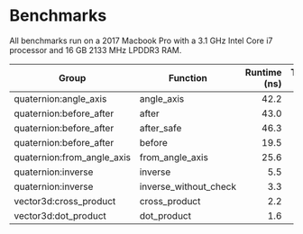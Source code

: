 # Benchmarks

All benchmarks run on a 2017 Macbook Pro with a 3.1 GHz Intel Core i7
processor and 16 GB 2133 MHz LPDDR3 RAM.

Group | Function | Runtime (ns) | Throughput (Mops/s)
------|----------|-------------:|-------------------:
quaternion:angle\_axis | angle\_axis |   42.2 |   23.7
quaternion:before\_after | after |   43.0 |   23.3
quaternion:before\_after | after\_safe |   46.3 |   21.6
quaternion:before\_after | before |   19.5 |   51.3
quaternion:from\_angle\_axis | from\_angle\_axis |   25.6 |   39.1
quaternion:inverse | inverse |    5.5 |  183.1
quaternion:inverse | inverse\_without\_check |    3.3 |  300.4
vector3d:cross\_product | cross\_product |    2.2 |  448.7
vector3d:dot\_product | dot\_product |    1.6 |  625.2